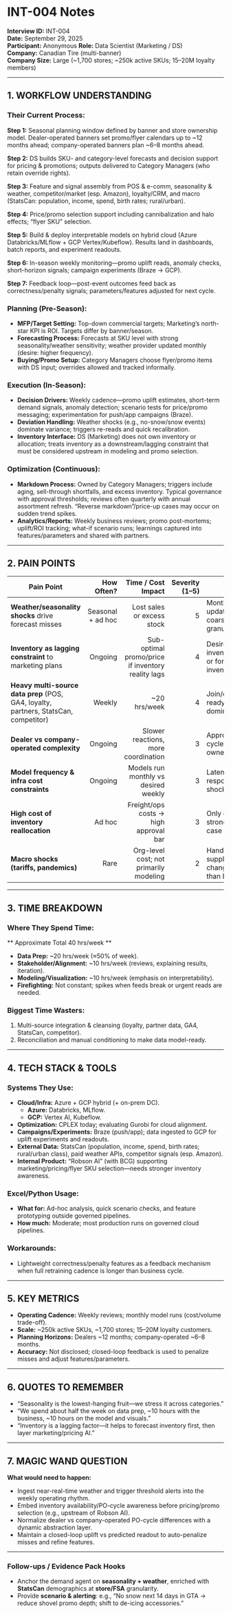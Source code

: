 # INT-004 Notes

**Interview ID:** INT-004  
**Date:** September 29, 2025  
**Participant:** Anonymous
**Role:** Data Scientist (Marketing / DS)  
**Company:** Canadian Tire (multi-banner)  
**Company Size:** Large (~1,700 stores; ~250k active SKUs; 15–20M loyalty members)

---

## 1. WORKFLOW UNDERSTANDING

### Their Current Process:

**Step 1:** Seasonal planning window defined by banner and store ownership model. Dealer-operated banners set promo/flyer calendars up to ~12 months ahead; company-operated banners plan ~6–8 months ahead.

**Step 2:** DS builds SKU- and category-level forecasts and decision support for pricing & promotions; outputs delivered to Category Managers (who retain override rights).  

**Step 3:** Feature and signal assembly from POS & e-comm, seasonality & weather, competitor/market (esp. Amazon), loyalty/CRM, and macro (StatsCan: population, income, spend, birth rates; rural/urban).  

**Step 4:** Price/promo selection support including cannibalization and halo effects; “flyer SKU” selection.  

**Step 5:** Build & deploy interpretable models on hybrid cloud (Azure Databricks/MLflow + GCP Vertex/Kubeflow). Results land in dashboards, batch reports, and experiment readouts.  

**Step 6:** In-season weekly monitoring—promo uplift reads, anomaly checks, short-horizon signals; campaign experiments (Braze → GCP).  

**Step 7:** Feedback loop—post-event outcomes feed back as correctness/penalty signals; parameters/features adjusted for next cycle.

### Planning (Pre-Season):
- **MFP/Target Setting:** Top-down commercial targets; Marketing’s north-star KPI is ROI. Targets differ by banner/season.  
- **Forecasting Process:** Forecasts at SKU level with strong seasonality/weather sensitivity; weather provider updated monthly (desire: higher frequency).  
- **Buying/Promo Setup:** Category Managers choose flyer/promo items with DS input; overrides allowed and tracked informally.

### Execution (In-Season):
- **Decision Drivers:** Weekly cadence—promo uplift estimates, short-term demand signals, anomaly detection; scenario tests for price/promo messaging; experimentation for push/app campaigns (Braze).  
- **Deviation Handling:** Weather shocks (e.g., no-snow/snow events) dominate variance; triggers re-reads and quick recalibration.  
- **Inventory Interface:** DS (Marketing) does not own inventory or allocation; treats inventory as a downstream/lagging constraint that must be considered upstream in modeling and promo selection.

### Optimization (Continuous):
- **Markdown Process:** Owned by Category Managers; triggers include aging, sell-through shortfalls, and excess inventory. Typical governance with approval thresholds; reviews often quarterly with annual assortment refresh. “Reverse markdown”/price-up cases may occur on sudden trend spikes.  
- **Analytics/Reports:** Weekly business reviews; promo post-mortems; uplift/ROI tracking; what-if scenario runs; learnings captured into features/parameters and shared with partners.

---

## 2. PAIN POINTS

| Pain Point | How Often? | Time / Cost Impact | Severity (1–5) | Notes |
|---|---:|---:|---:|---|
| **Weather/seasonality shocks** drive forecast misses | Seasonal + ad hoc | Lost sales or excess stock | 5 | Monthly weather updates too coarse; need finer granularity |
| **Inventory as lagging constraint** to marketing plans | Ongoing | Sub-optimal promo/price if inventory reality lags | 4 | Desire to ingest inventory signals or forecast inventory first |
| **Heavy multi-source data prep** (POS, GA4, loyalty, partners, StatsCan, competitor) | Weekly | ~20 hrs/week | 4 | Join/clean/model-ready steps dominate |
| **Dealer vs company-operated complexity** | Ongoing | Slower reactions, more coordination | 3 | Approvals/PO cycles differ by ownership model |
| **Model frequency & infra cost constraints** | Ongoing | Models run monthly vs desired weekly | 3 | Latency reduces responsiveness to shocks |
| **High cost of inventory reallocation** | Ad hoc | Freight/ops costs → high approval bar | 3 | Only done with strong business case |
| **Macro shocks (tariffs, pandemics)** | Rare | Org-level cost; not primarily modeling | 2 | Handled by supply/process changes rather than DS |

---

## 3. TIME BREAKDOWN

### Where They Spend Time:
** Approximate Total 40 hrs/week **
- **Data Prep:** ~20 hrs/week (≈50% of week).  
- **Stakeholder/Alignment:** ~10 hrs/week (reviews, explaining results, iteration).  
- **Modeling/Visualization:** ~10 hrs/week (emphasis on interpretability).  
- **Firefighting:** Not constant; spikes when feeds break or urgent reads are needed.

### Biggest Time Wasters:
1. Multi-source integration & cleansing (loyalty, partner data, GA4, StatsCan, competitor).  
2. Reconciliation and manual conditioning to make data model-ready.

---

## 4. TECH STACK & TOOLS

### Systems They Use:
- **Cloud/Infra:** Azure + GCP hybrid (+ on-prem DC).  
  - **Azure:** Databricks, MLflow.  
  - **GCP:** Vertex AI, Kubeflow.  
- **Optimization:** CPLEX today; evaluating Gurobi for cloud alignment.  
- **Campaigns/Experiments:** Braze (push/app); data ingested to GCP for uplift experiments and readouts.  
- **External Data:** StatsCan (population, income, spend, birth rates; rural/urban class), paid weather APIs, competitor signals (esp. Amazon).  
- **Internal Product:** “Robson AI” (with BCG) supporting marketing/pricing/flyer SKU selection—needs stronger inventory awareness.

### Excel/Python Usage:
- **What for:** Ad-hoc analysis, quick scenario checks, and feature prototyping outside governed pipelines.  
- **How much:** Moderate; most production runs on governed cloud pipelines.

### Workarounds:
- Lightweight correctness/penalty features as a feedback mechanism when full retraining cadence is longer than business cycle.

---

## 5. KEY METRICS

- **Operating Cadence:** Weekly reviews; monthly model runs (cost/volume trade-off).  
- **Scale:** ~250k active SKUs, ~1,700 stores; 15–20M loyalty customers.  
- **Planning Horizons:** Dealers ~12 months; company-operated ~6–8 months.  
- **Accuracy:** Not disclosed; closed-loop feedback is used to penalize misses and adjust features/parameters.

---

## 6. QUOTES TO REMEMBER

- “Seasonality is the lowest-hanging fruit—we stress it across categories.”  
- “We spend about half the week on data prep, ~10 hours with the business, ~10 hours on the model and visuals.”  
- “Inventory is a lagging factor—it helps to forecast inventory first, then layer marketing/pricing AI.”

---

## 7. MAGIC WAND QUESTION

**What would need to happen:**
- Ingest near-real-time weather and trigger threshold alerts into the weekly operating rhythm.  
- Embed inventory availability/PO-cycle awareness before pricing/promo selection (e.g., upstream of Robson AI).  
- Normalize dealer vs company-operated PO-cycle differences with a dynamic abstraction layer.  
- Maintain a closed-loop uplift vs predicted readout to auto-penalize misses and refine features.

---

### Follow-ups / Evidence Pack Hooks
- Anchor the demand agent on **seasonality + weather**, enriched with **StatsCan** demographics at **store/FSA** granularity.  
- Provide **scenario & alerting**: e.g., “No snow next 14 days in GTA → reduce shovel promo depth; shift to de-icing accessories.”  
